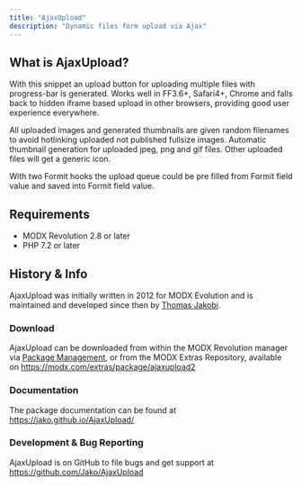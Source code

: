```yaml
---
title: "AjaxUpload"
description: "Dynamic files form upload via Ajax"
---
```


## What is AjaxUpload?

With this snippet an upload button for uploading multiple files with progress-bar is generated. Works well in FF3.6+, Safari4+, Chrome and falls back to hidden iframe based upload in other browsers, providing good user experience everywhere.

All uploaded images and generated thumbnails are given random filenames to avoid hotlinking uploaded not published fullsize images. Automatic thumbnail generation for uploaded jpeg, png and gif files. Other uploaded files will get a generic icon.

With two Formit hooks the upload queue could be pre filled from Formit field value and saved into Formit field value.

## Requirements

- MODX Revolution 2.8 or later
- PHP 7.2 or later

## History & Info

AjaxUpload was initially written in 2012 for MODX Evolution and is maintained and developed since then by [Thomas Jakobi](https://github.com/jako).

### Download

AjaxUpload can be downloaded from within the MODX Revolution manager via [Package Management](extending-modx/transport-packages "Package Management"), or from the MODX Extras Repository, available on <https://modx.com/extras/package/ajaxupload2>

### Documentation

The package documentation can be found at <https://jako.github.io/AjaxUpload/>

### Development & Bug Reporting

AjaxUpload is on GitHub to file bugs and get support at <https://github.com/Jako/AjaxUpload>
